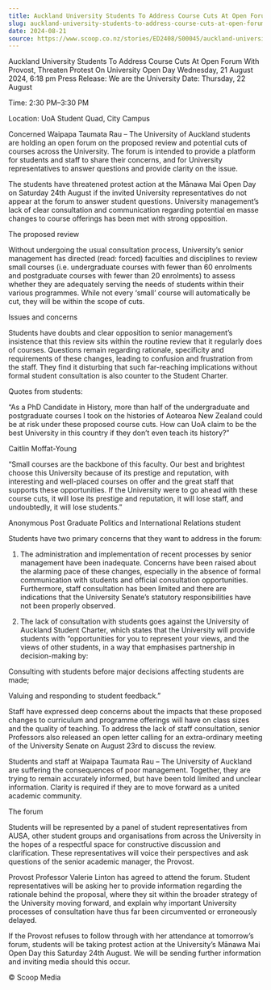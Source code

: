 ```yaml
---
title: Auckland University Students To Address Course Cuts At Open Forum With Provost, Threaten Protest On University Open Day
slug: auckland-university-students-to-address-course-cuts-at-open-forum-with-provost-threaten-protest-on-university-open-day
date: 2024-08-21
source: https://www.scoop.co.nz/stories/ED2408/S00045/auckland-university-students-to-address-course-cuts-at-open-forum-with-provost-threaten-protest-on-university-open-day.htm
---
```



Auckland University Students To Address Course Cuts At Open Forum With Provost, Threaten Protest On University Open Day
Wednesday, 21 August 2024, 6:18 pm
Press Release: We are the University
Date: Thursday, 22 August

Time: 2:30 PM–3:30 PM

Location: UoA Student Quad, City Campus

Concerned Waipapa Taumata Rau – The University of Auckland students are holding an open forum on the proposed review and potential cuts of courses across the University. The forum is intended to provide a platform for students and staff to share their concerns, and for University representatives to answer questions and provide clarity on the issue.

The students have threatened protest action at the Mānawa Mai Open Day on Saturday 24th August if the invited University representatives do not appear at the forum to answer student questions. University management’s lack of clear consultation and communication regarding potential en masse changes to course offerings has been met with strong opposition.

The proposed review

Without undergoing the usual consultation process, University’s senior management has directed (read: forced) faculties and disciplines to review small courses (i.e. undergraduate courses with fewer than 60 enrolments and postgraduate courses with fewer than 20 enrolments) to assess whether they are adequately serving the needs of students within their various programmes. While not every ‘small’ course will automatically be cut, they will be within the scope of cuts.

Issues and concerns

Students have doubts and clear opposition to senior management’s insistence that this review sits within the routine review that it regularly does of courses. Questions remain regarding rationale, specificity and requirements of these changes, leading to confusion and frustration from the staff. They find it disturbing that such far-reaching implications without formal student consultation is also counter to the Student Charter.

Quotes from students:

“As a PhD Candidate in History, more than half of the undergraduate and postgraduate courses I took on the histories of Aotearoa New Zealand could be at risk under these proposed course cuts. How can UoA claim to be the best University in this country if they don’t even teach its history?”

Caitlin Moffat-Young

“Small courses are the backbone of this faculty. Our best and brightest choose this University because of its prestige and reputation, with interesting and well-placed courses on offer and the great staff that supports these opportunities. If the University were to go ahead with these course cuts, it will lose its prestige and reputation, it will lose staff, and undoubtedly, it will lose students.” 

Anonymous Post Graduate Politics and International Relations student

Students have two primary concerns that they want to address in the forum: 

1. The administration and implementation of recent processes by senior management have been inadequate. Concerns have been raised about the alarming pace of these changes, especially in the absence of formal communication with students and official consultation opportunities. Furthermore, staff consultation has been limited and there are indications that the University Senate’s statutory responsibilities have not been properly observed.

2. The lack of consultation with students goes against the University of Auckland Student Charter, which states that the University will provide students with “opportunities for you to represent your views, and the views of other students, in a way that emphasises partnership in decision-making by: 

Consulting with students before major decisions affecting students are made;

Valuing and responding to student feedback.”

Staff have expressed deep concerns about the impacts that these proposed changes to curriculum and programme offerings will have on class sizes and the quality of teaching. To address the lack of staff consultation, senior Professors also released an open letter calling for an extra-ordinary meeting of the University Senate on August 23rd to discuss the review.

Students and staff at Waipapa Taumata Rau – The University of Auckland are suffering the consequences of poor management. Together, they are trying to remain accurately informed, but have been told limited and unclear information. Clarity is required if they are to move forward as a united academic community.

The forum

Students will be represented by a panel of student representatives from AUSA, other student groups and organisations from across the University in the hopes of a respectful space for constructive discussion and clarification. These representatives will voice their perspectives and ask questions of the senior academic manager, the Provost.

Provost Professor Valerie Linton has agreed to attend the forum. Student representatives will be asking her to provide information regarding the rationale behind the proposal, where they sit within the broader strategy of the University moving forward, and explain why important University processes of consultation have thus far been circumvented or erroneously delayed.

If the Provost refuses to follow through with her attendance at tomorrow’s forum, students will be taking protest action at the University’s Mānawa Mai Open Day this Saturday 24th August. We will be sending further information and inviting media should this occur.

© Scoop Media